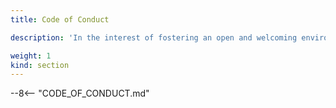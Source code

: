 ```yaml
---
title: Code of Conduct

description: 'In the interest of fostering an open and welcoming environment, we as contributors and maintainers pledge to making participation in our project and our community a harassment-free experience for everyone, regardless of age, body size, disability, ethnicity, gender identity and expression, level of experience, nationality, personal appearance, race, religion, or sexual identity and orientation.'

weight: 1
kind: section
---
```

--8<-- "CODE_OF_CONDUCT.md"